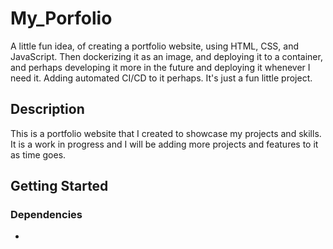 # My_Porfolio

A little fun idea, of creating a portfolio website, using HTML, CSS, and JavaScript. Then dockerizing it as an image, and deploying it to a container, and perhaps developing it more in the future and deploying it whenever I need it. Adding automated CI/CD to it perhaps. It's just a fun little project.

## Description

This is a portfolio website that I created to showcase my projects and skills. It is a work in progress and I will be adding more projects and features to it as time goes.

## Getting Started

### Dependencies

*